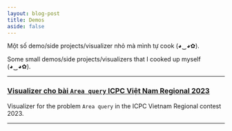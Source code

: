 ```yaml
---
layout: blog-post
title: Demos
aside: false
---
```


Một số demo/side projects/visualizer nhỏ mà mình tự cook (◕‿◕✿).

Some small demos/side projects/visualizers that I cooked up myself (◕‿◕✿).

---

### [Visualizer cho bài `Area query` ICPC Việt Nam Regional 2023](./icpc-vn-regional-2023-areaquery-visualizer)

Visualizer for the problem `Area query` in the ICPC Vietnam Regional contest 2023.

---
